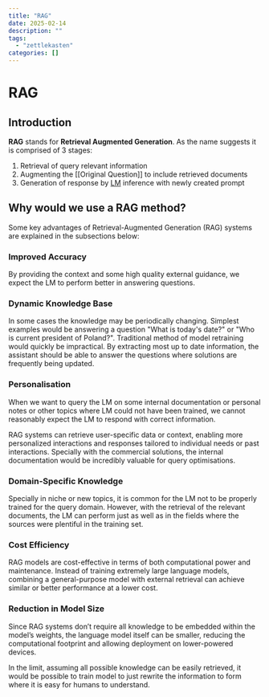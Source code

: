 ```yaml
---
title: "RAG"
date: 2025-02-14
description: ""
tags: 
  - "zettlekasten"
categories: []
---
```


# RAG
## Introduction

**RAG** stands for **Retrieval Augmented Generation**.
As the name suggests it is comprised of 3 stages:

1. Retrieval of query relevant information
2. Augmenting the [[Original Question]] to include retrieved documents
3. Generation of response by [LM](zettelkasten/LLM.md) inference with newly created prompt

## Why would we use a RAG method?

Some key advantages of Retrieval-Augmented Generation (RAG) systems are
explained in the subsections below:

### Improved Accuracy

By providing the context and some high quality external guidance, we expect the
LM to perform better in answering questions. 

### Dynamic Knowledge Base

In some cases the knowledge may be periodically changing. Simplest examples
would be answering a question "What is today's date?" or "Who is current
president of Poland?". Traditional method of model retraining would quickly 
be impractical. By extracting most up to date information, the assistant should 
be able to answer the questions where solutions are frequently being updated.  

### Personalisation

When we want to query the LM on some internal documentation or personal notes or
other topics where LM could not have been trained, we cannot reasonably expect
the LM to respond with correct information.

RAG systems can retrieve user-specific data or context, enabling more
personalized interactions and responses tailored to individual needs or past
interactions. Specially with the commercial solutions, the internal
documentation would be incredibly valuable for query optimisations.

### Domain-Specific Knowledge

Specially in niche or new topics, it is common for the LM not to be properly
trained for the query domain. However, with the retrieval of the relevant 
documents, the LM can perform just as well as in the fields where the sources
were plentiful in the training set.

### Cost Efficiency

RAG models are cost-effective in terms of both computational power and
maintenance. Instead of training extremely large language models, combining a
general-purpose model with external retrieval can achieve similar or better
performance at a lower cost.

### Reduction in Model Size

Since RAG systems don’t require all knowledge to be embedded within the model’s
weights, the language model itself can be smaller, reducing the computational
footprint and allowing deployment on lower-powered devices.

In the limit, assuming all possible knowledge can be easily retrieved, it would
be possible to train model to just rewrite the information to form where it is
easy for humans to understand.